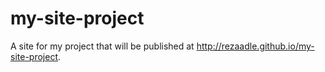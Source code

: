 # my-site-project
A site for my project that will be published at http://rezaadle.github.io/my-site-project.
